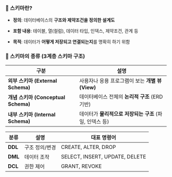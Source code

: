### 🧠 스키마란?

- **정의**: 데이터베이스의 **구조와 제약조건을 정의한 설계도**
    
- **포함 내용**: 테이블, 열(컬럼), 데이터 타입, 인덱스, 제약조건, 관계 등
    
- **목적**: 데이터가 **어떻게 저장되고 연결되는지**를 명확히 하기 위함
    

### 🧱 스키마의 종류 (3계층 스키마 구조)

|구분|설명|
|---|---|
|**외부 스키마 (External Schema)**|사용자나 응용 프로그램이 보는 **개별 뷰(View)**|
|**개념 스키마 (Conceptual Schema)**|데이터베이스 전체의 **논리적 구조** (ERD 기반)|
|**내부 스키마 (Internal Schema)**|데이터가 **물리적으로 저장되는 구조** (파일, 인덱스 등)|

|분류|설명|대표 명령어|
|---|---|---|
|**DDL**|구조 정의/변경|CREATE, ALTER, DROP|
|**DML**|데이터 조작|SELECT, INSERT, UPDATE, DELETE|
|**DCL**|권한 제어|GRANT, REVOKE|